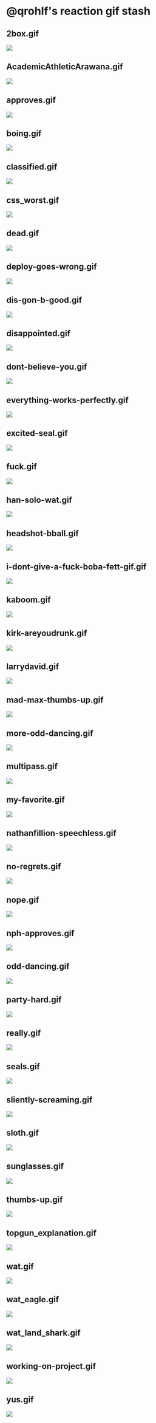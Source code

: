 # @qrohlf's reaction gif stash

## 2box.gif

![](2box.gif)

## AcademicAthleticArawana.gif

![](AcademicAthleticArawana.gif)

## approves.gif

![](approves.gif)

## boing.gif

![](boing.gif)

## classified.gif

![](classified.gif)

## css_worst.gif

![](css_worst.gif)

## dead.gif

![](dead.gif)

## deploy-goes-wrong.gif

![](deploy-goes-wrong.gif)

## dis-gon-b-good.gif

![](dis-gon-b-good.gif)

## disappointed.gif

![](disappointed.gif)

## dont-believe-you.gif

![](dont-believe-you.gif)

## everything-works-perfectly.gif

![](everything-works-perfectly.gif)

## excited-seal.gif

![](excited-seal.gif)

## fuck.gif

![](fuck.gif)

## han-solo-wat.gif

![](han-solo-wat.gif)

## headshot-bball.gif

![](headshot-bball.gif)

## i-dont-give-a-fuck-boba-fett-gif.gif

![](i-dont-give-a-fuck-boba-fett-gif.gif)

## kaboom.gif

![](kaboom.gif)

## kirk-areyoudrunk.gif

![](kirk-areyoudrunk.gif)

## larrydavid.gif

![](larrydavid.gif)

## mad-max-thumbs-up.gif

![](mad-max-thumbs-up.gif)

## more-odd-dancing.gif

![](more-odd-dancing.gif)

## multipass.gif

![](multipass.gif)

## my-favorite.gif

![](my-favorite.gif)

## nathanfillion-speechless.gif

![](nathanfillion-speechless.gif)

## no-regrets.gif

![](no-regrets.gif)

## nope.gif

![](nope.gif)

## nph-approves.gif

![](nph-approves.gif)

## odd-dancing.gif

![](odd-dancing.gif)

## party-hard.gif

![](party-hard.gif)

## really.gif

![](really.gif)

## seals.gif

![](seals.gif)

## sliently-screaming.gif

![](sliently-screaming.gif)

## sloth.gif

![](sloth.gif)

## sunglasses.gif

![](sunglasses.gif)

## thumbs-up.gif

![](thumbs-up.gif)

## topgun_explanation.gif

![](topgun_explanation.gif)

## wat.gif

![](wat.gif)

## wat_eagle.gif

![](wat_eagle.gif)

## wat_land_shark.gif

![](wat_land_shark.gif)

## working-on-project.gif

![](working-on-project.gif)

## yus.gif

![](yus.gif)

